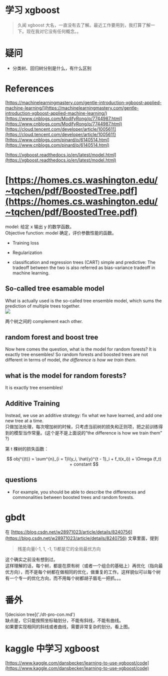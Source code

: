 # 学习 xgboost

> 久闻 xgboost 大名，一直没有去了解。最近工作要用到，我打算了解一下。现在我对它没有任何概念。。

# 疑问

* 分类树、回归树分别是什么，有什么区别

# References

[https://machinelearningmastery.com/gentle-introduction-xgboost-applied-machine-learning/](https://machinelearningmastery.com/gentle-introduction-xgboost-applied-machine-learning/)  
[https://www.cnblogs.com/ModifyRong/p/7744987.html](https://www.cnblogs.com/ModifyRong/p/7744987.html)  
[https://cloud.tencent.com/developer/article/1005611](https://cloud.tencent.com/developer/article/1005611)  
[https://www.cnblogs.com/pinard/p/6140514.html](https://www.cnblogs.com/pinard/p/6140514.html)

[https://xgboost.readthedocs.io/en/latest/model.html](https://xgboost.readthedocs.io/en/latest/model.html)

# [https://homes.cs.washington.edu/~tqchen/pdf/BoostedTree.pdf](https://homes.cs.washington.edu/~tqchen/pdf/BoostedTree.pdf)

model: 给定 x 输出 y 的数学函数。  
Objective function: model 确定，评价参数性能的函数。

* Training loss
* Regularization

* classification and regression trees \(CART\)
  simple and predictive: The tradeoff between the two is also referred as bias-variance tradeoff in machine learning.

## So-called tree esamable model

What is actually used is the so-called tree ensemble model, which sums the prediction of multiple trees together.  
![](https://raw.githubusercontent.com/dmlc/web-data/master/xgboost/model/twocart.png)

两个树之间的 complement each other.

## random forest and boost tree

Now here comes the question, what is the model for random forests? It is exactly tree ensembles! So random forests and boosted trees are not different in terms of model, _the difference is how we train them_.

## what is the model for random forests?

It is exactly tree ensembles!

## Additive Training

Instead, we use an additive strategy: fix what we have learned, and add one new tree at a time.  
只做加法处理，每次增加树的时候，只考虑当前树的损失和正则项，把之前训练得到的模型当作常量。\(这个是不是上面说的“the difference is how we train them” ?\)

第 t 棵树的损失函数：


$$
obj^{(t)} = \sum^{n}_{i = 1}l(y_i, \hat{y}^{t - 1}_i + f_t(x_i)) + \Omega (f_t) + constant
$$



## questions

* For example, you should be able to describe the differences and commonalities between boosted trees and random forests.

# gbdt

在 [https://blog.csdn.net/w28971023/article/details/8240756](https://blog.csdn.net/w28971023/article/details/8240756) 文章里面，提到

> 残差向量\(-1, 1, -1, 1\)都是它的全局最优方向

这个确实之前没有想到过。  
这样理解的话，每个树，都是在原有树（或者一个组合的基础上）再优化（指向最优方向），而不是每个树都在做相同的优化，做重复的工作。这样貌似可以每个树有一个专一的优化方向，而不用每个树都胡子眉毛一把抓。。。

# 番外

!\[decision tree\]\('./dt-pro-con.md'\)  
缺点是，它只能按照坐标轴划分，不能有斜线，不能有曲线。  
如果要实现相同的斜线或者曲线，需要非常复杂的划分。看上图。

# kaggle 中学习 xgboost

[https://www.kaggle.com/dansbecker/learning-to-use-xgboost/code](https://www.kaggle.com/dansbecker/learning-to-use-xgboost/code)


